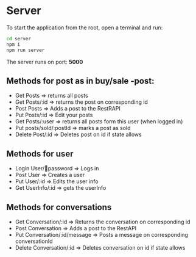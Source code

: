 # Server

To start the application from the root, open a terminal and run:

```bash
cd server
npm i
npm run server
```

The server runs on port: **5000**

## Methods for post as in buy/sale -post:

- Get Posts => returns all posts
- Get Posts/:id => returns the post on corresponding id
- Post Posts => Adds a post to the RestRAPI
- Put Posts/:id => Edit your posts
- Get Posts/:user => returns all posts form this user (when logged in)
- Put posts/sold/:postId => marks a post as sold
- Delete Post/:id => Deletes post on id if state allows

## Methods for user

- Login User/:email:password => Logs in
- Post User => Creates a user
- Put User/:id => Edits the user info
- Get UserInfo/:id => gets the userInfo

## Methods for conversations

- Get Conversation/:id => Returns the conversation on corresponding id
- Post Conversation => Adds a post to the RestAPI
- Put Conversation/:id/message => Posts a message on corresponding conversationId
- Delete Conversation/:id => Deletes conversation on id if state allows
